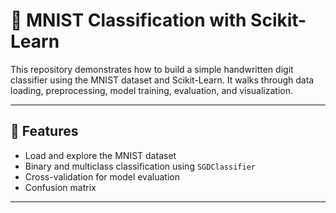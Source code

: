 # 🧠 MNIST Classification with Scikit-Learn

This repository demonstrates how to build a simple handwritten digit classifier using the MNIST dataset and Scikit-Learn. It walks through data loading, preprocessing, model training, evaluation, and visualization.

---

## 📌 Features

- Load and explore the MNIST dataset
- Binary and multiclass classification using `SGDClassifier`
- Cross-validation for model evaluation
- Confusion matrix

---

